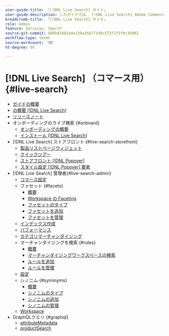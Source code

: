 ```yaml
---
user-guide-title: 「[!DNL Live Search] ガイド」
user-guide-description: このガイドでは、 [!DNL Live Search] Adobe Commerceから」
breadcrumb-title: 「[!DNL Live Search] ガイド」
role: Admin
feature: Services, Search
source-git-commit: 888b81683a4e139a35b771d9c573f1f5f0c3b902
workflow-type: tm+mt
source-wordcount: '98'
ht-degree: 9%

---
```


# [!DNL Live Search] （コマース用） {#live-search}

- [ガイドの概要](guide-overview.md)
- [の概要 [!DNL Live Search]](overview.md)
- [リリースノート](release-notes.md)
- オンボーディングのライブ検索 {#onboard}
   - [オンボーディングの概要](onboarding-overview.md)
   - [インストール [!DNL Live Search]](install.md)
- [!DNL Live Search] ストアフロント {#live-search-storefront}
   - [製品リストページウィジェット](plp-styling.md)
   - [クイックツアー](quick-tour.md)
   - [ストアフロント [!DNL Popover]](storefront-popover.md)
   - [スタイル設定 [!DNL Popover] 要素](storefront-popover-styling.md)
- [!DNL Live Search] 管理者{#live-search-admin}
   - [コマース設定](configuration.md)
   - ファセット {#facets}
      - [概要](facets.md)
      - [Workspace の Faceting](faceting-workspace.md)
      - [ファセットのタイプ](facets-type.md)
      - [ファセットを追加](facets-add.md)
      - [ファセットを管理](facets-manage.md)
   - [インデックス作成](indexing.md)
   - [パフォーマンス](performance.md)
   - [カテゴリマーチャンダイジング](category-merch.md)
   - マーチャンダイジングを検索 {#rules}
      - [概要](rules.md)
      - [マーチャンダイジングワークスペースの検索](rules-workspace.md)
      - [ルールを追加](rules-add.md)
      - [ルールを管理](rules-manage.md)
   - [設定](settings.md)
   - シノニム {#synonyms}
      - [概要](synonyms.md)
      - [シノニムのタイプ](synonyms-type.md)
      - [シノニムの追加](synonyms-add.md)
      - [シノニムの管理](synonyms-manage.md)
   - [Workspace](workspace.md)
- GraphQLクエリ {#graphql}
   - [attributeMetadata](https://developer.adobe.com/commerce/webapi/graphql/schema/live-search/queries/attribute-metadata/)
   - [productSearch](https://developer.adobe.com/commerce/webapi/graphql/schema/live-search/queries/product-search/)